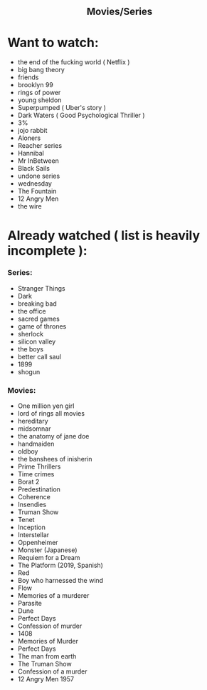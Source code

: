 <h2 align="center">Movies/Series</h2>

# Want to watch:

- the end of the fucking world ( Netflix )
- big bang theory
- friends
- brooklyn 99
- rings of power
- young sheldon
- Superpumped ( Uber's story )
- Dark Waters ( Good Psychological Thriller )
- 3%
- jojo rabbit
- Aloners
- Reacher series
- Hannibal
- Mr InBetween
- Black Sails
- undone series
- wednesday
- The Fountain
- 12 Angry Men
- the wire

# Already watched ( list is heavily incomplete ):

### Series:

- Stranger Things
- Dark
- breaking bad
- the office
- sacred games
- game of thrones
- sherlock
- silicon valley
- the boys
- better call saul
- 1899
- shogun

### Movies:

- One million yen girl
- lord of rings all movies
- hereditary
- midsomnar
- the anatomy of jane doe
- handmaiden
- oldboy
- the banshees of inisherin
- Prime Thrillers
- Time crimes
- Borat 2
- Predestination
- Coherence
- Insendies
- Truman Show
- Tenet
- Inception
- Interstellar
- Oppenheimer
- Monster (Japanese)
- Requiem for a Dream
- The Platform (2019, Spanish)
- Red
- Boy who harnessed the wind
- Flow
- Memories of a murderer
- Parasite
- Dune
- Perfect Days
- Confession of murder
- 1408
- Memories of Murder
- Perfect Days
- The man from earth
- The Truman Show
- Confession of a murder
- 12 Angry Men 1957
